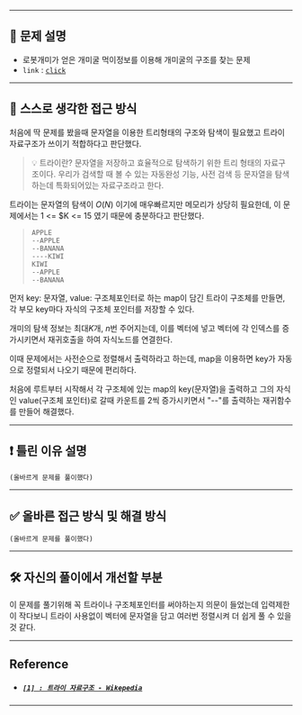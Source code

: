 
---

## 🔖 문제 설명

- 로봇개미가 얻은 개미굴 먹이정보를 이용해 개미굴의 구조를 찾는 문제
- `link` : [`click`](https://www.acmicpc.net/problem/14725)

---

## 🍳 스스로 생각한 접근 방식

처음에 딱 문제를 봤을때 문자열을 이용한 트리형태의 구조와 탐색이 필요했고 트라이 자료구조가 쓰이기 적합하다고 판단했다.

> 💡 트라이란?
    문자열을 저장하고 효율적으로 탐색하기 위한 트리 형태의 자료구조이다. 우리가 검색할 때 볼 수 있는 자동완성 기능, 사전 검색 등 문자열을 탐색하는데 특화되어있는 자료구조라고 한다.

트라이는 문자열의 탐색이 $O(N)$ 이기에 매우빠르지만 메모리가 상당히 필요한데, 이 문제에서는 1 <= $K <= 15 였기 때문에 충분하다고 판단했다.  
>   `APPLE`  
    `--APPLE`  
    `--BANANA`    
    `----KIWI`  
    `KIWI`  
    `--APPLE`  
    `--BANANA`  

먼저 key: 문자열, value: 구조체포인터로 하는 map이 담긴 트라이 구조체를 만들면, 각 부모 key마다 자식의 구조체 포인터를 저장할 수 있다.

개미의 탐색 정보는 최대$K$개, $n$번 주어지는데, 이를 벡터에 넣고 벡터에 각 인덱스를 증가시키면서 재귀호출을 하여 자식노드를 연결한다.

이때 문제에서는 사전순으로 정렬해서 출력하라고 하는데, map을 이용하면 key가 자동으로 정렬되서 나오기 때문에 편리하다.

처음에 루트부터 시작해서 각 구조체에 있는 map의 key(문자열)을 출력하고 그의 자식인 value(구조체 포인터)로 갈때 카운트를 2씩 증가시키면서 "--"를 출력하는 재귀함수를 만들어 해결했다.

---


## ❗ 틀린 이유 설명

`(올바르게 문제를 풀이했다)`

---


## ✅ 올바른 접근 방식 및 해결 방식

`(올바르게 문제를 풀이했다)`

---

## 🛠 자신의 풀이에서 개선할 부분

이 문제를 풀기위해 꼭 트라이나 구조체포인터를 써야하는지 의문이 들었는데 입력제한이 작다보니 트라이 사용없이 벡터에 문자열을 담고 여러번 정렬시켜 더 쉽게 풀 수 있을것 같다.

---

## Reference

- ##### [`[1] : 트라이 자료구조 - Wikepedia`](https://ko.wikipedia.org/wiki/트라이_(컴퓨팅))
---

